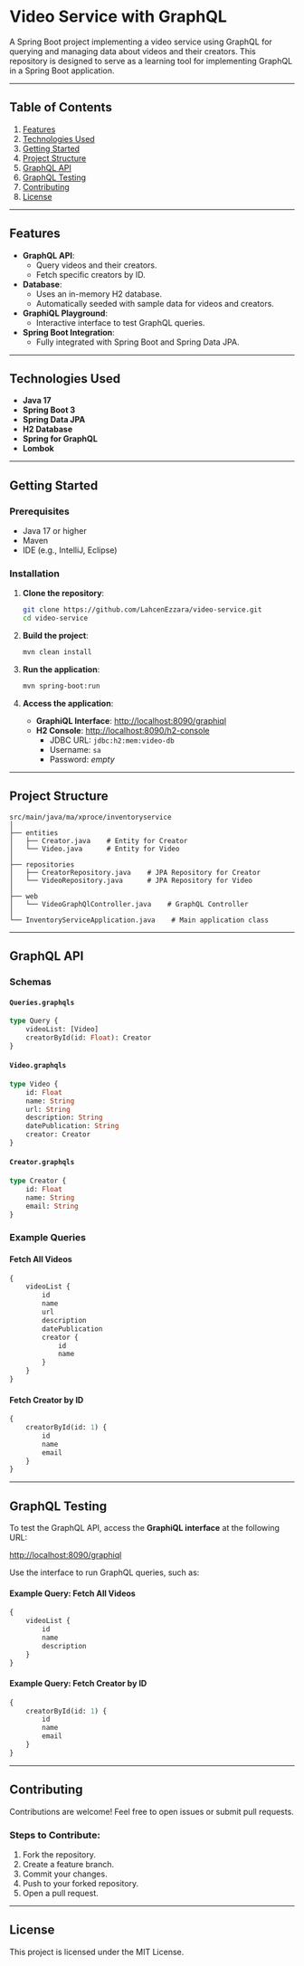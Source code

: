 # **Video Service with GraphQL**

A Spring Boot project implementing a video service using GraphQL for querying and managing data about videos and their creators. This repository is designed to serve as a learning tool for implementing GraphQL in a Spring Boot application.

---

## **Table of Contents**

1. [Features](#features)
2. [Technologies Used](#technologies-used)
3. [Getting Started](#getting-started)
4. [Project Structure](#project-structure)
5. [GraphQL API](#graphql-api)
6. [GraphQL Testing](#graphql-testing)
7. [Contributing](#contributing)
8. [License](#license)

---

## **Features**

- **GraphQL API**:
  - Query videos and their creators.
  - Fetch specific creators by ID.
- **Database**:
  - Uses an in-memory H2 database.
  - Automatically seeded with sample data for videos and creators.
- **GraphiQL Playground**:
  - Interactive interface to test GraphQL queries.
- **Spring Boot Integration**:
  - Fully integrated with Spring Boot and Spring Data JPA.

---

## **Technologies Used**

- **Java 17**
- **Spring Boot 3**
- **Spring Data JPA**
- **H2 Database**
- **Spring for GraphQL**
- **Lombok**

---

## **Getting Started**

### Prerequisites

- Java 17 or higher
- Maven
- IDE (e.g., IntelliJ, Eclipse)

### Installation

1. **Clone the repository**:
   ```bash
   git clone https://github.com/LahcenEzzara/video-service.git
   cd video-service
   ```

2. **Build the project**:
   ```bash
   mvn clean install
   ```

3. **Run the application**:
   ```bash
   mvn spring-boot:run
   ```

4. **Access the application**:
   - **GraphiQL Interface**: [http://localhost:8090/graphiql](http://localhost:8090/graphiql)
   - **H2 Console**: [http://localhost:8090/h2-console](http://localhost:8090/h2-console)
     - JDBC URL: `jdbc:h2:mem:video-db`
     - Username: `sa`
     - Password: *empty*

---

## **Project Structure**

```
src/main/java/ma/xproce/inventoryservice
│
├── entities
│   ├── Creator.java    # Entity for Creator
│   └── Video.java      # Entity for Video
│
├── repositories
│   ├── CreatorRepository.java    # JPA Repository for Creator
│   └── VideoRepository.java      # JPA Repository for Video
│
├── web
│   └── VideoGraphQlController.java    # GraphQL Controller
│
└── InventoryServiceApplication.java    # Main application class
```

---

## **GraphQL API**

### **Schemas**

#### `Queries.graphqls`
```graphql
type Query {
    videoList: [Video]
    creatorById(id: Float): Creator
}
```

#### `Video.graphqls`
```graphql
type Video {
    id: Float
    name: String
    url: String
    description: String
    datePublication: String
    creator: Creator
}
```

#### `Creator.graphqls`
```graphql
type Creator {
    id: Float
    name: String
    email: String
}
```

### **Example Queries**

#### Fetch All Videos
```graphql
{
    videoList {
        id
        name
        url
        description
        datePublication
        creator {
            id
            name
        }
    }
}
```

#### Fetch Creator by ID
```graphql
{
    creatorById(id: 1) {
        id
        name
        email
    }
}
```

---

## **GraphQL Testing**

To test the GraphQL API, access the **GraphiQL interface** at the following URL:

[http://localhost:8090/graphiql](http://localhost:8090/graphiql)

Use the interface to run GraphQL queries, such as:

#### Example Query: Fetch All Videos
```graphql
{
    videoList {
        id
        name
        description
    }
}
```

#### Example Query: Fetch Creator by ID
```graphql
{
    creatorById(id: 1) {
        id
        name
        email
    }
}
```

---

## **Contributing**

Contributions are welcome! Feel free to open issues or submit pull requests.

### Steps to Contribute:
1. Fork the repository.
2. Create a feature branch.
3. Commit your changes.
4. Push to your forked repository.
5. Open a pull request.

---

## **License**

This project is licensed under the MIT License.